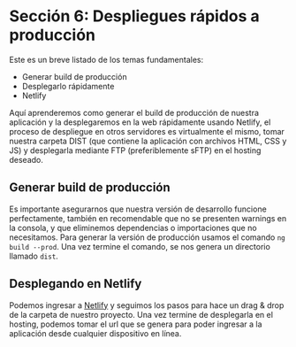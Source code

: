 # Sección 6: Despliegues rápidos a producción

Este es un breve listado de los temas fundamentales:

- Generar build de producción
- Desplegarlo rápidamente
- Netlify

Aquí aprenderemos como generar el build de producción de nuestra aplicación y la desplegaremos en la web rápidamente usando Netlify, el proceso de despliegue en otros servidores es virtualmente el mismo, tomar nuestra carpeta DIST (que contiene la aplicación con archivos HTML, CSS y JS) y desplegarla mediante FTP (preferiblemente sFTP) en el hosting deseado.

## Generar build de producción

Es importante asegurarnos que nuestra versión de desarrollo funcione perfectamente, también en recomendable que no se presenten warnings en la consola, y que eliminemos dependencias o importaciones que no necesitamos. Para generar la versión de producción usamos el comando `ng build --prod`. Una vez termine el comando, se nos genera un directorio llamado `dist`.

## Desplegando en Netlify

Podemos ingresar a [Netlify](https://www.netlify.com/) y seguimos los pasos para hace un drag & drop de la carpeta de nuestro proyecto. Una vez termine de desplegarla en el hosting, podemos tomar el url que se genera para poder ingresar a la aplicación desde cualquier dispositivo en línea.
